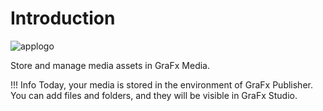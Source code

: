# Introduction

![applogo](https://chilipublishdocs.imgix.net/logos/CHILI_LOGOS-Media-1.svg)

Store and manage media assets in GraFx Media.

!!! Info
	Today, your media is stored in the environment of GraFx Publisher.
	You can add files and folders, and they will be visible in GraFx Studio.